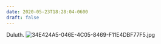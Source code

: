 ```yaml
---
date: 2020-05-23T18:28:04-0600
draft: false
---
```


Duluth. ![34E424A5-046E-4C05-8469-F11E4DBF77F5.jpg](https://ianwhitney.micro.blog/uploads/2020/e430296709.jpg)

